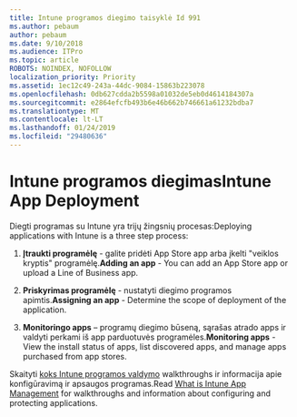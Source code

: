 ```yaml
---
title: Intune programos diegimo taisyklė Id 991
ms.author: pebaum
author: pebaum
ms.date: 9/10/2018
ms.audience: ITPro
ms.topic: article
ROBOTS: NOINDEX, NOFOLLOW
localization_priority: Priority
ms.assetid: 1ec12c49-243a-44dc-9084-15863b223078
ms.openlocfilehash: 0db627cdda2b5598a01032de5eb0d4614184307a
ms.sourcegitcommit: e2864efcfb493b6e46b662b746661a61232bdba7
ms.translationtype: MT
ms.contentlocale: lt-LT
ms.lasthandoff: 01/24/2019
ms.locfileid: "29480636"
---
```

# <a name="intune-app-deployment"></a><span data-ttu-id="472e0-102">Intune programos diegimas</span><span class="sxs-lookup"><span data-stu-id="472e0-102">Intune App Deployment</span></span>

<span data-ttu-id="472e0-103">Diegti programas su Intune yra trijų žingsnių procesas:</span><span class="sxs-lookup"><span data-stu-id="472e0-103">Deploying applications with Intune is a three step process:</span></span>
  
1. <span data-ttu-id="472e0-104">**Įtraukti programėlę** - galite pridėti App Store app arba įkelti "veiklos kryptis" programėlę.</span><span class="sxs-lookup"><span data-stu-id="472e0-104">**Adding an app** - You can add an App Store app or upload a Line of Business app.</span></span> 
    
2. <span data-ttu-id="472e0-105">**Priskyrimas programėlę** - nustatyti diegimo programos apimtis.</span><span class="sxs-lookup"><span data-stu-id="472e0-105">**Assigning an app** - Determine the scope of deployment of the application.</span></span> 
    
3. <span data-ttu-id="472e0-106">**Monitoringo apps** – programų diegimo būseną, sąrašas atrado apps ir valdyti perkami iš app parduotuvės programėles.</span><span class="sxs-lookup"><span data-stu-id="472e0-106">**Monitoring apps** - View the install status of apps, list discovered apps, and manage apps purchased from app stores.</span></span> 
    
<span data-ttu-id="472e0-107">Skaityti [koks Intune programos valdymo](https://docs.microsoft.com/intune/app-management) walkthroughs ir informacija apie konfigūravimą ir apsaugos programas.</span><span class="sxs-lookup"><span data-stu-id="472e0-107">Read [What is Intune App Management](https://docs.microsoft.com/intune/app-management) for walkthroughs and information about configuring and protecting applications.</span></span> 
  

